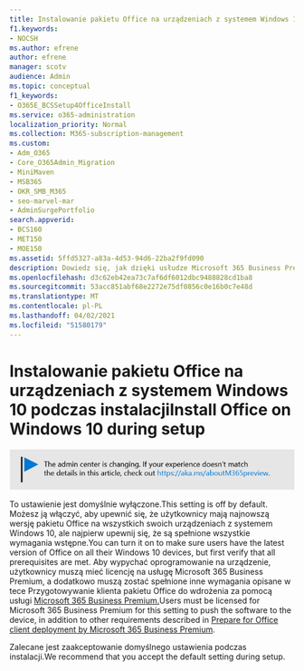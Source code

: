 ```yaml
---
title: Instalowanie pakietu Office na urządzeniach z systemem Windows 10 podczas instalacji
f1.keywords:
- NOCSH
ms.author: efrene
author: efrene
manager: scotv
audience: Admin
ms.topic: conceptual
f1_keywords:
- O365E_BCSSetup4OfficeInstall
ms.service: o365-administration
localization_priority: Normal
ms.collection: M365-subscription-management
ms.custom:
- Adm_O365
- Core_O365Admin_Migration
- MiniMaven
- MSB365
- OKR_SMB_M365
- seo-marvel-mar
- AdminSurgePortfolio
search.appverid:
- BCS160
- MET150
- MOE150
ms.assetid: 5ffd5327-a83a-4d53-94d6-22ba2f9fd090
description: Dowiedz się, jak dzięki usłudze Microsoft 365 Business Premium automatycznie upewnić się, że użytkownicy mają najnowszą wersję pakietu Office na wszystkich urządzeniach z systemem Windows 10.
ms.openlocfilehash: d3c62eb42ea73c7af6df6012dbc9488828cd1ba8
ms.sourcegitcommit: 53acc851abf68e2272e75df0856c0e16b0c7e48d
ms.translationtype: MT
ms.contentlocale: pl-PL
ms.lasthandoff: 04/02/2021
ms.locfileid: "51580179"
---
```

# <a name="install-office-on-windows-10-during-setup"></a><span data-ttu-id="f2ff9-103">Instalowanie pakietu Office na urządzeniach z systemem Windows 10 podczas instalacji</span><span class="sxs-lookup"><span data-stu-id="f2ff9-103">Install Office on Windows 10 during setup</span></span>

![Transparent z punktem https://aka.ms/aboutM365preview .](../media/m365admincenterchanging.png)

<span data-ttu-id="f2ff9-105">To ustawienie jest domyślnie wyłączone.</span><span class="sxs-lookup"><span data-stu-id="f2ff9-105">This setting is off by default.</span></span> <span data-ttu-id="f2ff9-106">Możesz ją włączyć, aby upewnić się, że użytkownicy mają najnowszą wersję pakietu Office na wszystkich swoich urządzeniach z systemem Windows 10, ale najpierw upewnij się, że są spełnione wszystkie wymagania wstępne.</span><span class="sxs-lookup"><span data-stu-id="f2ff9-106">You can turn it on to make sure users have the latest version of Office on all their Windows 10 devices, but first verify that all prerequisites are met.</span></span> <span data-ttu-id="f2ff9-107">Aby wypychać oprogramowanie na urządzenie, użytkownicy muszą mieć licencję na usługę Microsoft 365 Business Premium, a dodatkowo muszą zostać spełnione inne wymagania opisane w tece Przygotowywanie klienta pakietu Office do wdrożenia za pomocą usługi [Microsoft 365 Business Premium.](prepare-for-office-client-deployment.md)</span><span class="sxs-lookup"><span data-stu-id="f2ff9-107">Users must be licensed for Microsoft 365 Business Premium for this setting to push the software to the device, in addition to other requirements described in [Prepare for Office client deployment by Microsoft 365 Business Premium](prepare-for-office-client-deployment.md).</span></span>
  
<span data-ttu-id="f2ff9-108">Zalecane jest zaakceptowanie domyślnego ustawienia podczas instalacji.</span><span class="sxs-lookup"><span data-stu-id="f2ff9-108">We recommend that you accept the default setting during setup.</span></span>
